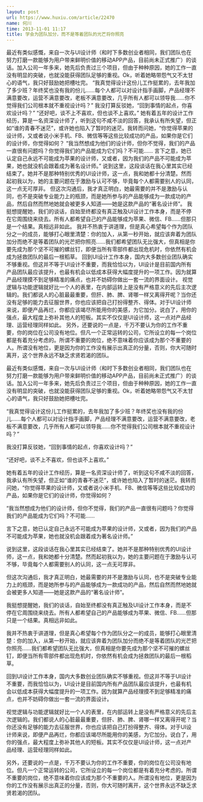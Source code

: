 ```yaml
---
layout: post
url: https://www.huxiu.com/article/22470
name: 何川
time: 2013-11-01 11:17
title: 学会为团队加分，而不是等着团队的光芒将你照亮
---
```

最近有类似感慨，来自一次与UI设计师（和时下多数创业者相同，我们团队也在努力打磨一款能够为用户带来鲜明价值的移动APP产品，目前尚未正式推广）的谈话。加入公司一年多来，她先后负责过三个项目，但由于种种原因，她的工作一直没有明显的突破，也就没能获得团队足够的重视。Ok，听着她略带怨气又不太甘心的语气，我只好鼓励她把槽吐完。 “我真觉得设计这份儿工作挺累的，去年我加了多少班？年终奖也没有我的份儿……每个人都可以对设计指手画脚，产品经理不满意要改，运营不满意要改，老板不满意要改，几乎所有人都可以领导我……你不觉得我们公司根本就不重视设计吗？” 我没打算反驳她，“回到事情的起点，你喜欢设计吗？” “还好吧，谈不上不喜欢，但也谈不上喜欢。” 她有着五年的设计工作经历，算是一名资深设计师了，听到这句不咸不淡的回答，我承认有所失望，但正如“谁的青春不迷茫”，或许她也陷入了暂时的迷茫。我转而问她，“你觉得苹果的设计师，又或者说小米手机、FB、微信等等这些比较成功的产品，如果你是它们的设计师，你觉得如何？ “我当然想成为他们的设计师，但你不觉得，我们的产品一直很有问题吗？你觉得我们的产品能成为它们吗？不可能…… 言下之意，她已认定自己永远不可能成为苹果的设计师，又或者，因为我们的产品不可能成为苹果，她也就没机会跟着成为著名设计师。” 说到这里，这段谈话在我心里其实已经结束了。她并不是那种特别优秀的UI设计师，这一点，我和她都十分清楚。然而起初我以为，她的主要问题在于激励与认可不够，毕竟每个人都需要别人的认同，这一点无可厚非。 但这次沟通后，我才真正明白，她最需要的并不是激励与认同，也不是突破专业能力上的瓶颈，而是她所参与的产品能够成为一款成功的产品，然后自然而然地她就会被更多人知道——她是这款产品的“著名设计师”。 我挺想提醒她，我们的谈话，自始至终都没有真正触及UI设计工作本身，而是不停在它周围绕来绕去。所有人都希望自己的产品能够成为苹果、微信、FB……但那只是一个结果。真相远非如此。 我并不热衷于讲道理，但是真心希望每个作为团队分之一的成员，能够打心眼里清楚：你的加入，从第一秒开始，就应该奔着为团队加分而绝不是等着团队的光芒把你照亮……我们都希望团队无比强大，但真相是你要先成为那个坚不可摧的螺丝钉，即便当所有零部件都出现危机时，你依然有机会成为拯救团队的最后一根稻草。 回到UI设计工作本身，国内大多数创业团队确实不够重视。但这并不等于UI设计不重要，而我恰恰以为，UI设计是目前国内所有产品团队最应该提升，也最有机会以低成本获得大幅度提升的一项工作。因为就算产品经理摸不到足够精准的痛点，也并不妨碍你做出一套一流的界面设计。 视觉逻辑与功能逻辑就好比一个人的表里，在内部运转上是没有严格意义的先后主次逻辑的。我们都说人的心脏最最重要，但肝、肺、脾、肾哪一样又离得开呢？当你还没有足够的能力去征服世界，你也应该把自己打扮得整齐、得体。对于UI设计师来说，即便产品再烂，你都应该竭尽所能用你的美感，为它加分。说白了，用你的强点，最大程度上弥补其他人的短板。其实不仅仅是UI设计师，这一点对产品经理、运营经理同样如此。 另外，还要说的一点是，千万不要认为你的工作不重要，你的岗位在公司没有地位。但凡一个正常运转的公司，它所设立的每一个岗位都是有着充分考虑的。所谓不重要的岗位，绝不意味着你应该成为那个不重要的人。所谓没有地位，更是因为你的工作没有展示出真正的分量，否则，你大可随时离开，这个世界永远不缺乏求贤若渴的团队。

最近有类似感慨，来自一次与UI设计师（和时下多数创业者相同，我们团队也在努力打磨一款能够为用户带来鲜明价值的移动APP产品，目前尚未正式推广）的谈话。加入公司一年多来，她先后负责过三个项目，但由于种种原因，她的工作一直没有明显的突破，也就没能获得团队足够的重视。Ok，听着她略带怨气又不太甘心的语气，我只好鼓励她把槽吐完。

“我真觉得设计这份儿工作挺累的，去年我加了多少班？年终奖也没有我的份儿……每个人都可以对设计指手画脚，产品经理不满意要改，运营不满意要改，老板不满意要改，几乎所有人都可以领导我……你不觉得我们公司根本就不重视设计吗？”

我没打算反驳她，“回到事情的起点，你喜欢设计吗？”

“还好吧，谈不上不喜欢，但也谈不上喜欢。”

她有着五年的设计工作经历，算是一名资深设计师了，听到这句不咸不淡的回答，我承认有所失望，但正如“谁的青春不迷茫”，或许她也陷入了暂时的迷茫。我转而问她，“你觉得苹果的设计师，又或者说小米手机、FB、微信等等这些比较成功的产品，如果你是它们的设计师，你觉得如何？

“我当然想成为他们的设计师，但你不觉得，我们的产品一直很有问题吗？你觉得我们的产品能成为它们吗？不可能……

言下之意，她已认定自己永远不可能成为苹果的设计师，又或者，因为我们的产品不可能成为苹果，她也就没机会跟着成为著名设计师。”

说到这里，这段谈话在我心里其实已经结束了。她并不是那种特别优秀的UI设计师，这一点，我和她都十分清楚。然而起初我以为，她的主要问题在于激励与认可不够，毕竟每个人都需要别人的认同，这一点无可厚非。

但这次沟通后，我才真正明白，她最需要的并不是激励与认同，也不是突破专业能力上的瓶颈，而是她所参与的产品能够成为一款成功的产品，然后自然而然地她就会被更多人知道——她是这款产品的“著名设计师”。

我挺想提醒她，我们的谈话，自始至终都没有真正触及UI设计工作本身，而是不停在它周围绕来绕去。所有人都希望自己的产品能够成为苹果、微信、FB……但那只是一个结果。真相远非如此。

我并不热衷于讲道理，但是真心希望每个作为团队分之一的成员，能够打心眼里清楚：你的加入，从第一秒开始，就应该奔着为团队加分而绝不是等着团队的光芒把你照亮……我们都希望团队无比强大，但真相是你要先成为那个坚不可摧的螺丝钉，即便当所有零部件都出现危机时，你依然有机会成为拯救团队的最后一根稻草。

回到UI设计工作本身，国内大多数创业团队确实不够重视。但这并不等于UI设计不重要，而我恰恰以为，UI设计是目前国内所有产品团队最应该提升，也最有机会以低成本获得大幅度提升的一项工作。因为就算产品经理摸不到足够精准的痛点，也并不妨碍你做出一套一流的界面设计。

视觉逻辑与功能逻辑就好比一个人的表里，在内部运转上是没有严格意义的先后主次逻辑的。我们都说人的心脏最最重要，但肝、肺、脾、肾哪一样又离得开呢？当你还没有足够的能力去征服世界，你也应该把自己打扮得整齐、得体。对于UI设计师来说，即便产品再烂，你都应该竭尽所能用你的美感，为它加分。说白了，用你的强点，最大程度上弥补其他人的短板。其实不仅仅是UI设计师，这一点对产品经理、运营经理同样如此。

另外，还要说的一点是，千万不要认为你的工作不重要，你的岗位在公司没有地位。但凡一个正常运转的公司，它所设立的每一个岗位都是有着充分考虑的。所谓不重要的岗位，绝不意味着你应该成为那个不重要的人。所谓没有地位，更是因为你的工作没有展示出真正的分量，否则，你大可随时离开，这个世界永远不缺乏求贤若渴的团队。

